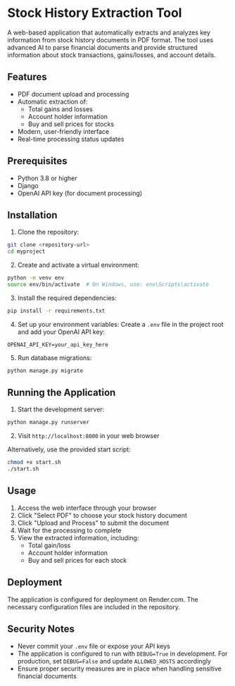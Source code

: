 # Stock History Extraction Tool

A web-based application that automatically extracts and analyzes key information from stock history documents in PDF format. The tool uses advanced AI to parse financial documents and provide structured information about stock transactions, gains/losses, and account details.

## Features

- PDF document upload and processing
- Automatic extraction of:
  - Total gains and losses
  - Account holder information
  - Buy and sell prices for stocks
- Modern, user-friendly interface
- Real-time processing status updates

## Prerequisites

- Python 3.8 or higher
- Django
- OpenAI API key (for document processing)

## Installation

1. Clone the repository:
```bash
git clone <repository-url>
cd myproject
```

2. Create and activate a virtual environment:
```bash
python -m venv env
source env/bin/activate  # On Windows, use: env\Scripts\activate
```

3. Install the required dependencies:
```bash
pip install -r requirements.txt
```

4. Set up your environment variables:
Create a `.env` file in the project root and add your OpenAI API key:
```
OPENAI_API_KEY=your_api_key_here
```

5. Run database migrations:
```bash
python manage.py migrate
```

## Running the Application

1. Start the development server:
```bash
python manage.py runserver
```

2. Visit `http://localhost:8000` in your web browser

Alternatively, use the provided start script:
```bash
chmod +x start.sh
./start.sh
```

## Usage

1. Access the web interface through your browser
2. Click "Select PDF" to choose your stock history document
3. Click "Upload and Process" to submit the document
4. Wait for the processing to complete
5. View the extracted information, including:
   - Total gain/loss
   - Account holder information
   - Buy and sell prices for each stock

## Deployment

The application is configured for deployment on Render.com. The necessary configuration files are included in the repository.

## Security Notes

- Never commit your `.env` file or expose your API keys
- The application is configured to run with `DEBUG=True` in development. For production, set `DEBUG=False` and update `ALLOWED_HOSTS` accordingly
- Ensure proper security measures are in place when handling sensitive financial documents


